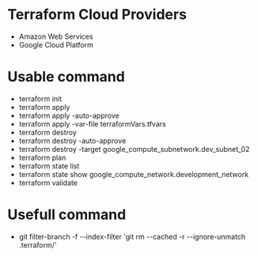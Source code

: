 # Terraform Cloud Providers
- Amazon Web Services
- Google Cloud Platform

# Usable command
- terraform init
- terraform apply
- terraform apply -auto-approve
- terraform apply -var-file terraformVars.tfvars
- terraform destroy
- terraform destroy -auto-approve
- terraform destroy -target google_compute_subnetwork.dev_subnet_02
- terraform plan
- terraform state list
- terraform state show google_compute_network.development_network
- terraform validate

# Usefull command
  - git filter-branch -f --index-filter 'git rm --cached -r --ignore-unmatch .terraform/'
